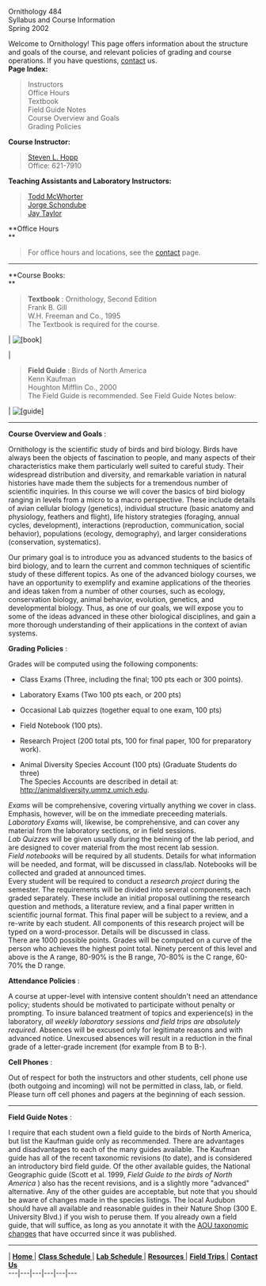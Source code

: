 Ornithology 484  
Syllabus and Course Information  
Spring 2002  

Welcome to Ornithology! This page offers information about the structure and
goals of the course, and relevant policies of grading and course operations.
If you have questions, [contact](contact.html) us.  
**Page Index:**  

> Instructors  
>  Office Hours  
>  Textbook  
>  Field Guide Notes  
>  Course Overview and Goals  
>  Grading Policies  
>  
>

**Course Instructor:**

> [Steven L. Hopp](mailto:shopp@u.arizona.edu)  
>  Office: 621-7910  
>

**Teaching Assistants and Laboratory Instructors:**

> [Todd McWhorter](mailto:mcwhorte@email.arizona.edu)  
>  [Jorge Schondube](mailto:schondub@email.arizona.edu)  
>  [Jay Taylor](mailto:jtaylor@math.arizona.edu)  
>  

**Office Hours  
**

> For office hours and locations, see the [contact](contact.html) page.

* * *

**Course Books:  
**  

> **Textbook** : Ornithology, Second Edition  
>  Frank B. Gill  
>  W.H. Freeman and Co., 1995  
>  The Textbook is required for the course.  
>  
>

|                    ![\[book\]](gillbook.gif)  
  
|

> **Field Guide** : Birds of North America  
>  Kenn Kaufman  
>  Houghton Mifflin Co., 2000  
>  The Field Guide is recommended. See Field Guide Notes below:

|                    ![\[guide\]](kaufbook.gif)  
  

* * *

  
  
**Course Overview and Goals** :

Ornithology is the scientific study of birds and bird biology. Birds have
always been the objects of fascination to people, and many aspects of their
characteristics make them particularly well suited to careful study. Their
widespread distribution and diversity, and remarkable variation in natural
histories have made them the subjects for a tremendous number of scientific
inquiries. In this course we will cover the basics of bird biology ranging in
levels from a micro to a macro perspective. These include details of avian
cellular biology (genetics), individual structure (basic anatomy and
physiology, feathers and flight), life history strategies (foraging, annual
cycles, development), interactions (reproduction, communication, social
behavior), populations (ecology, demography), and larger considerations
(conservation, systematics).

Our primary goal is to introduce you as advanced students to the basics of
bird biology, and to learn the current and common techniques of scientific
study of these different topics. As one of the advanced biology courses, we
have an opportunity to exemplify and examine applications of the theories and
ideas taken from a number of other courses, such as ecology, conservation
biology, animal behavior, evolution, genetics, and developmental biology.
Thus, as one of our goals, we will expose you to some of the ideas advanced in
these other biological disciplines, and gain a more thorough understanding of
their applications in the context of avian systems.  
  
**Grading Policies** :

Grades will be computed using the following components:  

  * Class Exams (Three, including the final; 100 pts each or 300 points). 
  * Laboratory Exams (Two 100 pts each, or 200 pts) 
  * Occasional Lab quizzes (together equal to one exam, 100 pts) 
  * Field Notebook (100 pts). 
  * Research Project (200 total pts, 100 for final paper, 100 for preparatory work).  

  * Animal Diversity Species Account (100 pts) (Graduate Students do three)  
The Species Accounts are described in detail at:
http://animaldiversity.ummz.umich.edu.  
  
_Exams_ will be comprehensive, covering virtually anything we cover in class.
Emphasis, however, will be on the immediate preceeding materials.  
_Laboratory Exams_ will, likewise, be comprehensive, and can cover any
material from the laboratory sections, or in field sessions.  
_Lab Quizzes_ will be given usually during the beinning of the lab period, and
are designed to cover material from the most recent lab session.  
_Field notebooks_ will be required by all students. Details for what
information will be needed, and format, will be discussed in class/lab.
Notebooks will be collected and graded at announced times.  
Every student will be required to conduct a _research project_ during the
semester. The requirements will be divided into several components, each
graded separately. These include an initial proposal outlining the research
question and methods, a literature review, and a final paper written in
scientific journal format. This final paper will be subject to a review, and a
re-write by each student. All components of this research project will be
typed on a word-processor. Details will be discussed in class.  
There are 1000 possible points. Grades will be computed on a curve of the
person who achieves the highest point total. Ninety percent of this level and
above is the A range, 80-90% is the B range, 70-80% is the C range, 60-70% the
D range.  

**Attendance Policies** :

A course at upper-level with intensive content shouldn't need an attendance
policy; students should be motivated to participate without penalty or
prompting. To insure balanced treatment of topics and experience(s) in the
laboratory, _all weekly laboratory sessions and field trips are absolutely
required_. Absences will be excused only for legitimate reasons and with
advanced notice. Unexcused absences will result in a reduction in the final
grade of a letter-grade increment (for example from B to B-).

  
**Cell Phones** :

Out of respect for both the instructors and other students, cell phone use
(both outgoing and incoming) will not be permitted in class, lab, or field.
Please turn off cell phones and pagers at the beginning of each session.

  
  

* * *

**Field Guide Notes** :

I require that each student own a field guide to the birds of North America,
but list the Kaufman guide only as recommended. There are advantages and
disadvantages to each of the many guides available. The Kaufman guide has all
of the recent taxonomic revisions (to date), and is considered an introductory
bird field guide. Of the other available guides, the National Geographic guide
(Scott et al. 1999, _Field Guide to the birds of North America_ ) also has the
recent revisions, and is a slightly more "advanced" alternative. Any of the
other guides are acceptable, but note that you should be aware of changes made
in the species listings. The local Audubon should have all available and
reasonable guides in their Nature Shop (300 E. University Blvd.) if you wish
to peruse them. If you already own a field guide, that will suffice, as long
as you annotate it with the [ AOU taxonomic
changes](http://pica.wru.umt.edu/AOU/birdlist.HTML)  that have occurred since
it was published.

* * *

|  **[Home ](index.html)** |  **[Class Schedule ](class.html)** |  **[Lab
Schedule ](lab.html)** |  **[Resources ](resources.html)** |  **[Field Trips
](trips.html)** |  **[Contact Us ](contact.html)**  
---|---|---|---|---|---

